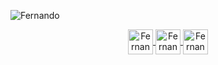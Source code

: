 ![Fernando](https://i.ibb.co/k2sz28p/Banner-Sunset.jpg)

<p align="center">   
  <a href="https://www.instagram.com/fernando_timo" target="blank">
    <img align="center" src="https://i.ibb.co/f9nmWXq/Instagram.png" alt="FernandoTimo"  width="40px" />
  </a>
  <a href="https://www.youtube.com/channel/UCtDfSw53RGWXS0qcFaYZXog" target="blank">
    <img align="center" src="https://i.ibb.co/D9CbFPf/Youtube.png" alt="FernandoTimo" width="40px" />
  </a>
  <a href="https://twitter.com/timoideas" target="blank">
    <img align="center" src="https://i.ibb.co/fnjFsdS/Twiter.png" alt="FernandoTimo" width="40px" />
  </a>
</p>

